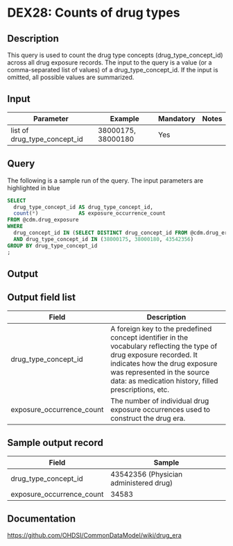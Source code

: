 <!---
Group:drug exposure
Name:DEX28 Counts of drug types
Author:Patrick Ryan
CDM Version: 5.0
-->

# DEX28: Counts of drug types

## Description
This query is used to count the drug type concepts (drug_type_concept_id) across all drug exposure records. The input to the query is a value (or a comma-separated list of values) of a drug_type_concept_id. If the input is omitted, all possible values are summarized.

## Input

|  Parameter |  Example |  Mandatory |  Notes |
| --- | --- | --- | --- |
| list of drug_type_concept_id | 38000175, 38000180 | Yes |

## Query
The following is a sample run of the query. The input parameters are highlighted in  blue

```sql
SELECT
  drug_type_concept_id AS drug_type_concept_id,
  count(*)             AS exposure_occurrence_count
FROM @cdm.drug_exposure
WHERE
  drug_concept_id IN (SELECT DISTINCT drug_concept_id FROM @cdm.drug_era)
  AND drug_type_concept_id IN (38000175, 38000180, 43542356)
GROUP BY drug_type_concept_id
;
```

## Output

## Output field list

|  Field |  Description |
| --- | --- |
| drug_type_concept_id | A foreign key to the predefined concept identifier in the vocabulary reflecting the type of drug exposure recorded. It indicates how the drug exposure was represented in the source data: as medication history, filled prescriptions, etc. |
| exposure_occurrence_count | The number of individual drug exposure occurrences used to construct the drug era. |


## Sample output record

|  Field | Sample |
| --- | --- |
| drug_type_concept_id | 43542356 (Physician administered drug) |
| exposure_occurrence_count | 34583  |  

## Documentation
https://github.com/OHDSI/CommonDataModel/wiki/drug_era
